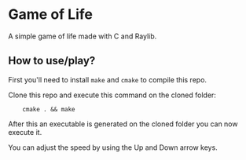 # Game of Life

A simple game of life made with C and Raylib.

## How to use/play?

First you'll need to install `make` and `cmake` to compile this repo.

Clone this repo and execute this command on the cloned folder:
```
    cmake . && make
```

After this an executable is generated on the cloned folder you can now execute it.

You can adjust the speed by using the Up and Down arrow keys.
